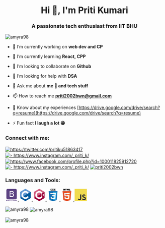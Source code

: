 <h1 align="center">Hi 👋, I'm Priti Kumari</h1>
<h3 align="center">A passionate tech enthusiast from IIT BHU </h3>

<p align="left"> <img src="https://komarev.com/ghpvc/?username=amyra98&label=Profile%20views&color=0e75b6&style=flat" alt="amyra98" /> </p>

- 🔭 I’m currently working on **web dev and CP**

- 🌱 I’m currently learning **React, CPP**

- 👯 I’m looking to collaborate on **Github**

- 🤝 I’m looking for help with **DSA**

- 💬 Ask me about **me 🤪 and tech stuff**

- 📫 How to reach me **priti2002bwn@gmail.com**

- 📄 Know about my experiences [https://drive.google.com/drive/search?q=resume](https://drive.google.com/drive/search?q=resume)

- ⚡ Fun fact **I laugh a lot 😁**

<h3 align="left">Connect with me:</h3>
<p align="left">
<a href="https://twitter.com/https://twitter.com/pritiku51863417" target="blank"><img align="center" src="https://raw.githubusercontent.com/rahuldkjain/github-profile-readme-generator/master/src/images/icons/Social/twitter.svg" alt="https://twitter.com/pritiku51863417" height="30" width="40" /></a>
<a href="https://linkedin.com/in/- https://www.instagram.com/_priti_k/" target="blank"><img align="center" src="https://raw.githubusercontent.com/rahuldkjain/github-profile-readme-generator/master/src/images/icons/Social/linked-in-alt.svg" alt="- https://www.instagram.com/_priti_k/" height="30" width="40" /></a>
<a href="https://fb.com/https://www.facebook.com/profile.php?id=100011825912720" target="blank"><img align="center" src="https://raw.githubusercontent.com/rahuldkjain/github-profile-readme-generator/master/src/images/icons/Social/facebook.svg" alt="https://www.facebook.com/profile.php?id=100011825912720" height="30" width="40" /></a>
<a href="https://instagram.com/- https://www.instagram.com/_priti_k/" target="blank"><img align="center" src="https://raw.githubusercontent.com/rahuldkjain/github-profile-readme-generator/master/src/images/icons/Social/instagram.svg" alt="- https://www.instagram.com/_priti_k/" height="30" width="40" /></a>
<a href="https://www.hackerrank.com/priti2002bwn" target="blank"><img align="center" src="https://raw.githubusercontent.com/rahuldkjain/github-profile-readme-generator/master/src/images/icons/Social/hackerrank.svg" alt="priti2002bwn" height="30" width="40" /></a>
</p>

<h3 align="left">Languages and Tools:</h3>
<p align="left"> <a href="https://getbootstrap.com" target="_blank"> <img src="https://raw.githubusercontent.com/devicons/devicon/master/icons/bootstrap/bootstrap-plain-wordmark.svg" alt="bootstrap" width="40" height="40"/> </a> <a href="https://www.cprogramming.com/" target="_blank"> <img src="https://raw.githubusercontent.com/devicons/devicon/master/icons/c/c-original.svg" alt="c" width="40" height="40"/> </a> <a href="https://www.w3schools.com/cpp/" target="_blank"> <img src="https://raw.githubusercontent.com/devicons/devicon/master/icons/cplusplus/cplusplus-original.svg" alt="cplusplus" width="40" height="40"/> </a> <a href="https://www.w3schools.com/css/" target="_blank"> <img src="https://raw.githubusercontent.com/devicons/devicon/master/icons/css3/css3-original-wordmark.svg" alt="css3" width="40" height="40"/> </a> <a href="https://www.w3.org/html/" target="_blank"> <img src="https://raw.githubusercontent.com/devicons/devicon/master/icons/html5/html5-original-wordmark.svg" alt="html5" width="40" height="40"/> </a> <a href="https://developer.mozilla.org/en-US/docs/Web/JavaScript" target="_blank"> <img src="https://raw.githubusercontent.com/devicons/devicon/master/icons/javascript/javascript-original.svg" alt="javascript" width="40" height="40"/> </a> </p>

<p><img align="left" src="https://github-readme-stats.vercel.app/api/top-langs?username=amyra98&show_icons=true&locale=en&layout=compact" alt="amyra98" /></p>

<p>&nbsp;<img align="center" src="https://github-readme-stats.vercel.app/api?username=amyra98&show_icons=true&locale=en" alt="amyra98" /></p>

<p><img align="center" src="https://github-readme-streak-stats.herokuapp.com/?user=amyra98&" alt="amyra98" /></p>
